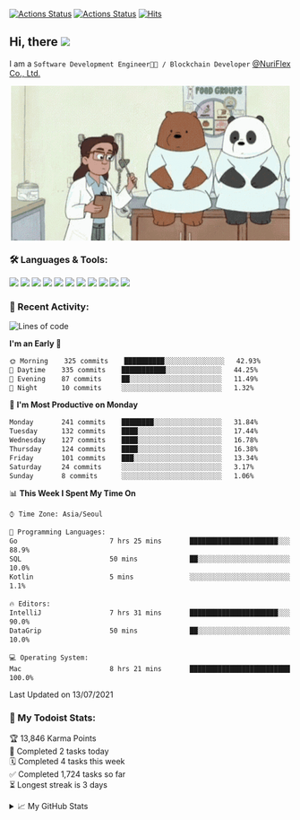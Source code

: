 
[![Actions Status](https://github.com/ddok2/ddok2/workflows/Todoist%20Readme/badge.svg)](https://github.com/ddok2/ddok2/actions)
[![Actions Status](https://github.com/ddok2/ddok2/workflows/wakatime-stats/badge.svg)](https://github.com/ddok2/ddok2/actions)
[![Hits](https://hits.seeyoufarm.com/api/count/incr/badge.svg?url=https%3A%2F%2Fgithub.com%2Fddok2&count_bg=%23FF9595&title_bg=%23555555&icon=github.svg&icon_color=%23FFFFFF&title=hits&edge_flat=false)](https://hits.seeyoufarm.com)

<!-- ![visitors](https://visitor-badge.laobi.icu/badge?page_id=ddok2.ddok2) -->
## Hi, there <img src="https://raw.githubusercontent.com/MartinHeinz/MartinHeinz/master/wave.gif" width="25px">

I am a `Software Development Engineer🧑‍💻 / Blockchain Developer` [@NuriFlex Co., Ltd.](https://nuriflex.com)


<p align="center">
<img align="center" alt="GIF" src="img/debugging.gif" />
</p>


### 🛠 Languages & Tools:
<p>
    <img src="https://img.shields.io/badge/go-%2300ADD8.svg?&style=for-the-badge&logo=go&logoColor=white"/>
    <img src="https://img.shields.io/badge/node.js%20-%2343853D.svg?&style=for-the-badge&logo=node.js&logoColor=white"/>
    <img src="https://img.shields.io/badge/javascript%20-%23323330.svg?&style=for-the-badge&logo=javascript&logoColor=%23F7DF1E"/>
    <img src="https://img.shields.io/badge/typescript%20-%23007ACC.svg?&style=for-the-badge&logo=typescript&logoColor=white"/>
    <img src="https://img.shields.io/badge/python%20-%2314354C.svg?&style=for-the-badge&logo=python&logoColor=white"/>
    <img src="https://img.shields.io/badge/react%20-%2320232a.svg?&style=for-the-badge&logo=react&logoColor=%2361DAFB"/>
    <img src="https://img.shields.io/badge/AWS%20-%23FF9900.svg?&style=for-the-badge&logo=amazon-aws&logoColor=white"/>
    <img src="https://img.shields.io/badge/Google%20Cloud%20-%234285F4.svg?&style=for-the-badge&logo=google-cloud&logoColor=white"/>
    <img src="https://img.shields.io/badge/docker%20-%230db7ed.svg?&style=for-the-badge&logo=docker&logoColor=white"/>
    <img src="https://img.shields.io/badge/kubernetes%20-%23326ce5.svg?&style=for-the-badge&logo=kubernetes&logoColor=white"/>
    <img src="https://img.shields.io/badge/ansible%20-%231A1918.svg?&style=for-the-badge&logo=ansible&logoColor=white"/>
</p>

### 🌈 Recent Activity:
<!--START_SECTION:waka-->
![Lines of code](https://img.shields.io/badge/From%20Hello%20World%20I%27ve%20Written-692613%20lines%20of%20code-blue)

**I'm an Early 🐤** 

```text
🌞 Morning    325 commits    ██████████░░░░░░░░░░░░░░░   42.93% 
🌆 Daytime    335 commits    ███████████░░░░░░░░░░░░░░   44.25% 
🌃 Evening    87 commits     ██░░░░░░░░░░░░░░░░░░░░░░░   11.49% 
🌙 Night      10 commits     ░░░░░░░░░░░░░░░░░░░░░░░░░   1.32%

```
📅 **I'm Most Productive on Monday** 

```text
Monday       241 commits    ████████░░░░░░░░░░░░░░░░░   31.84% 
Tuesday      132 commits    ████░░░░░░░░░░░░░░░░░░░░░   17.44% 
Wednesday    127 commits    ████░░░░░░░░░░░░░░░░░░░░░   16.78% 
Thursday     124 commits    ████░░░░░░░░░░░░░░░░░░░░░   16.38% 
Friday       101 commits    ███░░░░░░░░░░░░░░░░░░░░░░   13.34% 
Saturday     24 commits     ░░░░░░░░░░░░░░░░░░░░░░░░░   3.17% 
Sunday       8 commits      ░░░░░░░░░░░░░░░░░░░░░░░░░   1.06%

```


📊 **This Week I Spent My Time On** 

```text
⌚︎ Time Zone: Asia/Seoul

💬 Programming Languages: 
Go                       7 hrs 25 mins       ██████████████████████░░░   88.9% 
SQL                      50 mins             ██░░░░░░░░░░░░░░░░░░░░░░░   10.0% 
Kotlin                   5 mins              ░░░░░░░░░░░░░░░░░░░░░░░░░   1.1%

🔥 Editors: 
IntelliJ                 7 hrs 31 mins       ██████████████████████░░░   90.0% 
DataGrip                 50 mins             ██░░░░░░░░░░░░░░░░░░░░░░░   10.0%

💻 Operating System: 
Mac                      8 hrs 21 mins       █████████████████████████   100.0%

```


 Last Updated on 13/07/2021
<!--END_SECTION:waka-->

### 🚧 My Todoist Stats:
<!-- TODO-IST:START -->
🏆  13,846 Karma Points           
🌸  Completed 2 tasks today           
🗓  Completed 4 tasks this week           
✅  Completed 1,724 tasks so far           
⏳  Longest streak is 3 days
<!-- TODO-IST:END -->

<details>
<summary>📈 My GitHub Stats</summary>
<p align="center"> <img src="https://github-readme-stats.vercel.app/api?username=ddok2&show_icons=true" alt="ddok2" />
</details>
